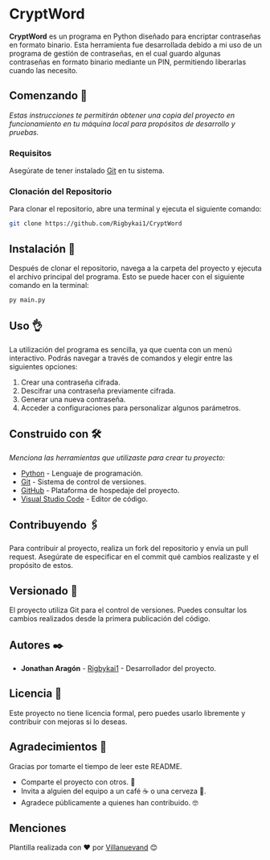 # CryptWord

**CryptWord** es un programa en Python diseñado para encriptar contraseñas en formato binario. Esta herramienta fue desarrollada debido a mi uso de un programa de gestión de contraseñas, en el cual guardo algunas contraseñas en formato binario mediante un PIN, permitiendo liberarlas cuando las necesito.

## Comenzando 🚀

_Estas instrucciones te permitirán obtener una copia del proyecto en funcionamiento en tu máquina local para propósitos de desarrollo y pruebas._

### Requisitos

Asegúrate de tener instalado [Git](https://git-scm.com/) en tu sistema. 

### Clonación del Repositorio

Para clonar el repositorio, abre una terminal y ejecuta el siguiente comando:

```bash
git clone https://github.com/Rigbykai1/CryptWord
```

## Instalación 🔧

Después de clonar el repositorio, navega a la carpeta del proyecto y ejecuta el archivo principal del programa. Esto se puede hacer con el siguiente comando en la terminal:

```bash
py main.py
```

## Uso 👌

La utilización del programa es sencilla, ya que cuenta con un menú interactivo. Podrás navegar a través de comandos y elegir entre las siguientes opciones:

1. Crear una contraseña cifrada.
2. Descifrar una contraseña previamente cifrada.
3. Generar una nueva contraseña.
4. Acceder a configuraciones para personalizar algunos parámetros.

## Construido con 🛠️

_Menciona las herramientas que utilizaste para crear tu proyecto:_

* [Python](https://www.python.org/) - Lenguaje de programación.
* [Git](https://git-scm.com/) - Sistema de control de versiones.
* [GitHub](https://github.com/) - Plataforma de hospedaje del proyecto.
* [Visual Studio Code](https://code.visualstudio.com/) - Editor de código.

## Contribuyendo 🖇️

Para contribuir al proyecto, realiza un fork del repositorio y envía un pull request. Asegúrate de especificar en el commit qué cambios realizaste y el propósito de estos.

## Versionado 📌

El proyecto utiliza Git para el control de versiones. Puedes consultar los cambios realizados desde la primera publicación del código.

## Autores ✒️

* **Jonathan Aragón** - [Rigbykai1](https://github.com/Rigbykai1/) - Desarrollador del proyecto.

## Licencia 📄

Este proyecto no tiene licencia formal, pero puedes usarlo libremente y contribuir con mejoras si lo deseas.

## Agradecimientos 🎉

Gracias por tomarte el tiempo de leer este README. 

* Comparte el proyecto con otros. 📢
* Invita a alguien del equipo a un café ☕ o una cerveza 🍺. 
* Agradece públicamente a quienes han contribuido. 🤓

## Menciones

Plantilla realizada con ❤️ por [Villanuevand](https://github.com/Villanuevand) 😊
